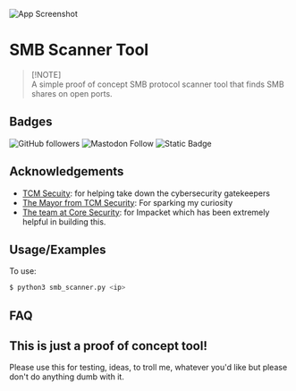![App Screenshot](https://res.cloudinary.com/dnq1cp8ev/image/upload/v1719372913/smb_tvphl4.png)

# SMB Scanner Tool

> [!NOTE]\
> A simple proof of concept SMB protocol scanner tool that finds SMB shares on open ports.



## Badges

![GitHub followers](https://img.shields.io/github/followers/twhite96?style=for-the-badge&logo=github&logoColor=white&labelColor=black&color=white)
![Mastodon Follow](https://img.shields.io/mastodon/follow/110494047736700791?domain=https%3A%2F%2Finfosec.exchange&style=for-the-badge&logo=mastodon&logoColor=white&label=%40tiff%20on%20Infosec%20Exchange&labelColor=white&color=%2310B981)
![Static Badge](https://img.shields.io/badge/PGP-728E_9212_5304_2C89_FF79%C2%A0_5463_A720_CEE5_FA60_40F4-10B981?style=for-the-badge&logoColor=black&labelColor=white)

## Acknowledgements

- [TCM Secuity](https://tcm-sec.com/): for helping take down the cybersecurity gatekeepers
- [The Mayor from TCM Security](https://themayor.notion.site/9c46a29fdead4d1880c70bfafa8d453a?v=accccf47ecb44ca2ad6e2a07b06f67bf): For sparking my curiosity
- [The team at Core Security](https://github.com/fortra/impacket/tree/master): for Impacket which has been extremely helpful in building this.


## Usage/Examples

To use:

```sh
$ python3 smb_scanner.py <ip>
```


## FAQ

## This is just a proof of concept tool!

Please use this for testing, ideas, to troll me, whatever you'd like but please don't do anything dumb with it.


